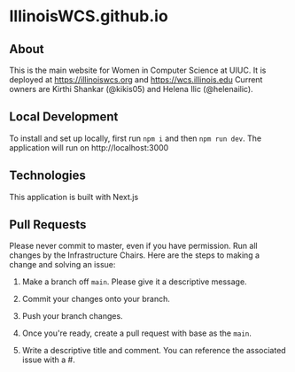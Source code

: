 # IllinoisWCS.github.io

## About

This is the main website for Women in Computer Science at UIUC. It is deployed at https://illinoiswcs.org and https://wcs.illinois.edu
Current owners are Kirthi Shankar (@kikis05) and Helena Ilic (@helenailic).

## Local Development

To install and set up locally, first run `npm i` and then `npm run dev`. The application will run on http://localhost:3000

## Technologies

This application is built with Next.js

## Pull Requests

Please never commit to master, even if you have permission.
Run all changes by the Infrastructure Chairs. Here are the steps to making a change and solving an issue:

1. Make a branch off `main`. Please give it a descriptive message.

2. Commit your changes onto your branch.

3. Push your branch changes.

4. Once you're ready, create a pull request with base as the `main`.

5. Write a descriptive title and comment. You can reference the associated issue with a #.
